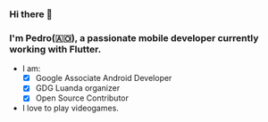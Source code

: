 ### Hi there 👋

### I'm Pedro(🇦🇴), a passionate mobile developer currently working with Flutter.

- I am:
  - [x] Google Associate Android Developer
  - [x] GDG Luanda organizer
  - [x] Open Source Contributor
- I love to play videogames.
